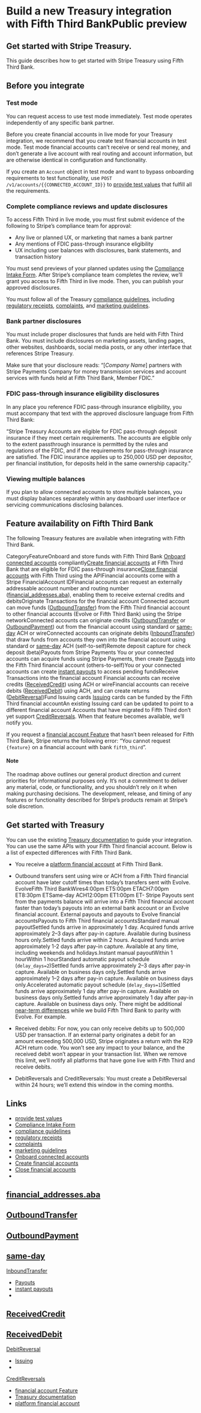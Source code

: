 # Build a new Treasury integration with Fifth Third BankPublic preview

## Get started with Stripe Treasury.

This guide describes how to get started with Stripe Treasury using Fifth Third
Bank.

## Before you integrate

### Test mode

You can request access to use test mode immediately. Test mode operates
independently of any specific bank partner.

Before you create financial accounts in live mode for your Treasury integration,
we recommend that you create test financial accounts in test mode. Test mode
financial accounts can’t receive or send real money, and don’t generate a live
account with real routing and account information, but are otherwise identical
in configuration and functionality.

If you create an `Account` object in test mode and want to bypass onboarding
requirements to test functionality, use `POST
/v1/accounts/{{CONNECTED_ACCOUNT_ID}}` to [provide test
values](https://docs.stripe.com/connect/testing-verification) that fulfill all
the requirements.

### Complete compliance reviews and update disclosures

To access Fifth Third in live mode, you must first submit evidence of the
following to Stripe’s compliance team for approval:

- Any live or planned UX, or marketing that names a bank partner
- Any mentions of FDIC pass-through insurance eligibility
- UX including user balances with disclosures, bank statements, and transaction
history

You must send previews of your planned updates using the [Compliance Intake
Form](https://form.asana.com/?k=8K51UWmWhttehNFD5qBLdg&d=974470123217835). After
Stripe’s compliance team completes the review, we’ll grant you access to Fifth
Third in live mode. Then, you can publish your approved disclosures.

You must follow all of the Treasury [compliance
guidelines](https://docs.stripe.com/treasury/compliance), including [regulatory
receipts](https://docs.stripe.com/treasury/moving-money/regulatory-receipts),
[complaints](https://docs.stripe.com/treasury/handling-complaints), and
[marketing guidelines](https://docs.stripe.com/treasury/marketing-treasury).

### Bank partner disclosures

You must include proper disclosures that funds are held with Fifth Third Bank.
You must include disclosures on marketing assets, landing pages, other websites,
dashboards, social media posts, or any other interface that references Stripe
Treasury.

Make sure that your disclosure reads: “[*Company Name*] partners with Stripe
Payments Company for money transmission services and account services with funds
held at Fifth Third Bank, Member FDIC.”

### FDIC pass-through insurance eligibility disclosures

In any place you reference FDIC pass-through insurance eligibility, you must
accompany that text with the approved disclosure language from Fifth Third Bank:

“Stripe Treasury Accounts are eligible for FDIC pass-through deposit insurance
if they meet certain requirements. The accounts are eligible only to the extent
passthrough insurance is permitted by the rules and regulations of the FDIC, and
if the requirements for pass-through insurance are satisfied. The FDIC insurance
applies up to 250,000 USD per depositor, per financial institution, for deposits
held in the same ownership capacity.”

### Viewing multiple balances

If you plan to allow connected accounts to store multiple balances, you must
display balances separately within any dashboard user interface or servicing
communications disclosing balances.

## Feature availability on Fifth Third Bank

The following Treasury features are available when integrating with Fifth Third
Bank.

CategoryFeatureOnboard and store funds with Fifth Third Bank [Onboard connected
accounts](https://docs.stripe.com/treasury/account-management/connected-accounts)
compliantly[Create financial
accounts](https://docs.stripe.com/treasury/account-management/financial-accounts)
at Fifth Third Bank that are eligible for FDIC pass-through insurance[Close
financial
accounts](https://docs.stripe.com/treasury/account-management/financial-accounts#close-a-financialaccount)
with Fifth Third using the APIFinancial accounts come with a Stripe
FinancialAccount IDFinancial accounts can request an externally addressable
account number and routing number
([financial_addresses.aba](https://docs.stripe.com/treasury/account-management/financial-account-features#available-features)),
enabling them to receive external credits and debitsOriginate Transactions for
the financial account Connected account can move funds
([OutboundTransfer](https://docs.stripe.com/treasury/moving-money/financial-accounts/out-of/outbound-transfers))
from the Fifth Third financial account to other financial accounts (Evolve or
Fifth Third Bank) using the Stripe networkConnected accounts can originate
credits
([OutboundTransfer](https://docs.stripe.com/treasury/moving-money/financial-accounts/out-of/outbound-transfers)
or
[OutboundPayment](https://docs.stripe.com/treasury/moving-money/financial-accounts/out-of/outbound-payments))
out from the financial account using standard or
[same-day](https://docs.stripe.com/treasury/account-management/financial-account-features#same-day-ach)
ACH or wireConnected accounts can originate debits
([InboundTransfer](https://docs.stripe.com/treasury/moving-money/financial-accounts/into/inbound-transfers))
that draw funds from accounts they own into the financial account using standard
or
[same-day](https://docs.stripe.com/treasury/account-management/financial-account-features#same-day-ach)
ACH (self-to-self)Remote deposit capture for check deposit (beta)Payouts from
Stripe Payments You or your connected accounts can acquire funds using Stripe
Payments, then create
[Payouts](https://docs.stripe.com/treasury/moving-money/payouts) into the Fifth
Third financial account (others-to-self)You or your connected accounts can
create [instant
payouts](https://docs.stripe.com/treasury/moving-money/payouts#manual-payout-speeds)
to access pending fundsReceive Transactions into the financial account Financial
accounts can receive credits
([ReceivedCredit](https://docs.stripe.com/treasury/moving-money/financial-accounts/into/received-credits))
using ACH or wireFinancial accounts can receive debits
([ReceivedDebit](https://docs.stripe.com/treasury/moving-money/financial-accounts/out-of/received-debits))
using ACH, and can create returns
([DebitReversal](https://docs.stripe.com/treasury/moving-money/financial-accounts/out-of/debit-reversals))Fund
Issuing cards
[Issuing](https://docs.stripe.com/treasury/account-management/issuing-cards)
cards can be funded by the Fifth Third financial accountAn existing Issuing card
can be updated to point to a different financial account
Accounts that have migrated to Fifth Third don’t yet support
[CreditReversals](https://docs.stripe.com/treasury/moving-money/financial-accounts/into/credit-reversals).
When that feature becomes available, we’ll notify you.

If you request a [financial account
Feature](https://docs.stripe.com/treasury/account-management/financial-account-features)
that hasn’t been released for Fifth Third Bank, Stripe returns the following
error: “You cannot request `{feature}` on a financial account with bank
`fifth_third`”.

#### Note

The roadmap above outlines our general product direction and current priorities
for informational purposes only. It’s not a commitment to deliver any material,
code, or functionality, and you shouldn’t rely on it when making purchasing
decisions. The development, release, and timing of any features or functionality
described for Stripe’s products remain at Stripe’s sole discretion.

## Get started with Treasury

You can use the existing [Treasury
documentation](https://docs.stripe.com/treasury) to guide your integration. You
can use the same APIs with your Fifth Third financial account. Below is a list
of expected differences with Fifth Third Bank.

- You receive a [platform financial
account](https://docs.stripe.com/treasury/account-management/platform-financial-account)
at Fifth Third Bank.
- Outbound transfers sent using wire or ACH from a Fifth Third financial account
have later cutoff times than today’s transfers sent with Evolve.
EvolveFifth Third BankWires4:00pm ET5:00pm ETACH7:00pm ET8:30pm ETSame-day
ACH12:00pm ET1:00pm ET- Stripe Payouts sent from the payments balance will
arrive into a Fifth Third financial account faster than today’s payouts into an
external bank account or an Evolve financial account.
External payouts and payouts to Evolve financial accountsPayouts to Fifth Third
financial accountsStandard manual payoutSettled funds arrive in approximately 1
day. Acquired funds arrive approximately 2–3 days after pay-in capture.
Available during business hours only.Settled funds arrive within 2 hours.
Acquired funds arrive approximately 1-2 days after pay-in capture. Available at
any time, including weekends and holidays.Instant manual payoutWithin 1
hourWithin 1 hourStandard automatic payout schedule (`delay_days=2`)Settled
funds arrive approximately 2–3 days after pay-in capture. Available on business
days only.Settled funds arrive approximately 1–2 days after pay-in capture.
Available on business days only.Accelerated automatic payout schedule
(`delay_days=1`)Settled funds arrive approximately 1 day after pay-in capture.
Available on business days only.Settled funds arrive approximately 1 day after
pay-in capture. Available on business days only.
There might be additional [near-term
differences](https://docs.stripe.com/treasury/fifth-third-get-started#feature-availability-on-fifth-third)
while we build Fifth Third Bank to parity with Evolve. For example.

- Received debits: For now, you can only receive debits up to 500,000 USD per
transaction. If an external party originates a debit for an amount exceeding
500,000 USD, Stripe originates a return with the R29 ACH return code. You won’t
see any impact to your balance, and the received debit won’t appear in your
transaction list. When we remove this limit, we’ll notify all platforms that
have gone live with Fifth Third and receive debits.
- DebitReversals and CreditReversals: You must create a DebitReversal within 24
hours; we’ll extend this window in the coming months.

## Links

- [provide test values](https://docs.stripe.com/connect/testing-verification)
- [Compliance Intake
Form](https://form.asana.com/?k=8K51UWmWhttehNFD5qBLdg&d=974470123217835)
- [compliance guidelines](https://docs.stripe.com/treasury/compliance)
- [regulatory
receipts](https://docs.stripe.com/treasury/moving-money/regulatory-receipts)
- [complaints](https://docs.stripe.com/treasury/handling-complaints)
- [marketing guidelines](https://docs.stripe.com/treasury/marketing-treasury)
- [Onboard connected
accounts](https://docs.stripe.com/treasury/account-management/connected-accounts)
- [Create financial
accounts](https://docs.stripe.com/treasury/account-management/financial-accounts)
- [Close financial
accounts](https://docs.stripe.com/treasury/account-management/financial-accounts#close-a-financialaccount)
-
[financial_addresses.aba](https://docs.stripe.com/treasury/account-management/financial-account-features#available-features)
-
[OutboundTransfer](https://docs.stripe.com/treasury/moving-money/financial-accounts/out-of/outbound-transfers)
-
[OutboundPayment](https://docs.stripe.com/treasury/moving-money/financial-accounts/out-of/outbound-payments)
-
[same-day](https://docs.stripe.com/treasury/account-management/financial-account-features#same-day-ach)
-
[InboundTransfer](https://docs.stripe.com/treasury/moving-money/financial-accounts/into/inbound-transfers)
- [Payouts](https://docs.stripe.com/treasury/moving-money/payouts)
- [instant
payouts](https://docs.stripe.com/treasury/moving-money/payouts#manual-payout-speeds)
-
[ReceivedCredit](https://docs.stripe.com/treasury/moving-money/financial-accounts/into/received-credits)
-
[ReceivedDebit](https://docs.stripe.com/treasury/moving-money/financial-accounts/out-of/received-debits)
-
[DebitReversal](https://docs.stripe.com/treasury/moving-money/financial-accounts/out-of/debit-reversals)
- [Issuing](https://docs.stripe.com/treasury/account-management/issuing-cards)
-
[CreditReversals](https://docs.stripe.com/treasury/moving-money/financial-accounts/into/credit-reversals)
- [financial account
Feature](https://docs.stripe.com/treasury/account-management/financial-account-features)
- [Treasury documentation](https://docs.stripe.com/treasury)
- [platform financial
account](https://docs.stripe.com/treasury/account-management/platform-financial-account)